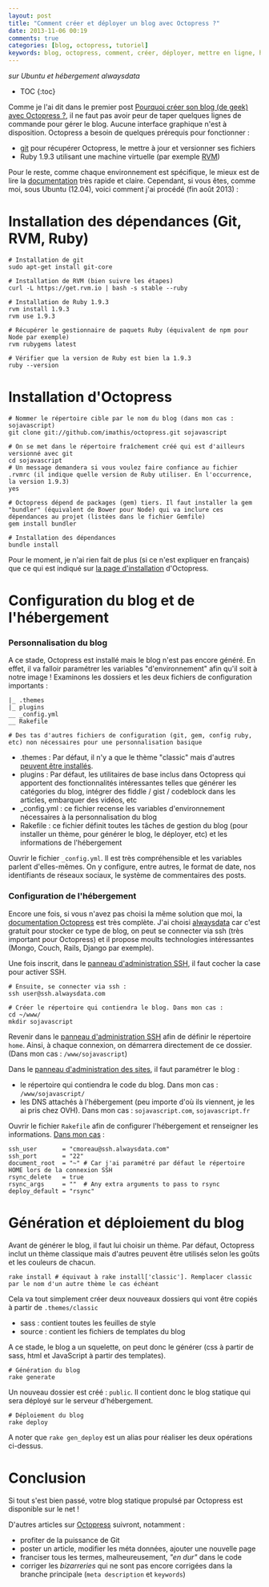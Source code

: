 ```yaml
---
layout: post
title: "Comment créer et déployer un blog avec Octopress ?"
date: 2013-11-06 00:19
comments: true
categories: [blog, octopress, tutoriel]
keywords: blog, octopress, comment, créer, déployer, mettre en ligne, héberger
---
```

*sur Ubuntu et hébergement alwaysdata*

* TOC
{:toc}

Comme je l'ai dit dans le premier post [Pourquoi créer son blog (de geek) avec Octopress ?]({{site.url}}/blog/2013/09/09/pourquoi-creer-son-blog-de-geek-avec-octopress/), il ne faut pas avoir peur de taper quelques lignes de commande pour gérer le blog. Aucune interface graphique n'est à disposition.
Octopress a besoin de quelques prérequis pour fonctionner :

- [git](http://git-scm.com/) pour récupérer Octopress, le mettre à jour et versionner ses fichiers
- Ruby 1.9.3 utilisant une machine virtuelle (par exemple [RVM](http://octopress.org/docs/setup/rvm))

Pour le reste, comme chaque environnement est spécifique, le mieux est de lire la [documentation](http://octopress.org/docs/setup/) très rapide et claire.
Cependant, si vous êtes, comme moi, sous Ubuntu (12.04), voici comment j'ai procédé (fin août 2013) :
<!--more-->

# Installation des dépendances (Git, RVM, Ruby)

    # Installation de git
    sudo apt-get install git-core
    
    # Installation de RVM (bien suivre les étapes)
    curl -L https://get.rvm.io | bash -s stable --ruby
    
    # Installation de Ruby 1.9.3
    rvm install 1.9.3
    rvm use 1.9.3
    
    # Récupérer le gestionnaire de paquets Ruby (équivalent de npm pour Node par exemple)
    rvm rubygems latest
    
    # Vérifier que la version de Ruby est bien la 1.9.3
    ruby --version
    
# Installation d'Octopress

    # Nommer le répertoire cible par le nom du blog (dans mon cas : sojavascript)
    git clone git://github.com/imathis/octopress.git sojavascript
    
    # On se met dans le répertoire fraîchement créé qui est d'ailleurs versionné avec git
    cd sojavascript
    # Un message demandera si vous voulez faire confiance au fichier .rvmrc (il indique quelle version de Ruby utiliser. En l'occurrence, la version 1.9.3)
    yes

    # Octopress dépend de packages (gem) tiers. Il faut installer la gem "bundler" (équivalent de Bower pour Node) qui va inclure ces dépendances au projet (listées dans le fichier Gemfile)
    gem install bundler
    
    # Installation des dépendances
    bundle install

Pour le moment, je n'ai rien fait de plus (si ce n'est expliquer en français) que ce qui est indiqué sur [la page d'installation](http://octopress.org/docs/setup/) d'Octopress.

# Configuration du blog et de l'hébergement

### Personnalisation du blog

A ce stade, Octopress est installé mais le blog n'est pas encore généré. En effet, il va falloir paramétrer les variables "d'environnement" afin qu'il soit à notre image ! Examinons les dossiers et les deux fichiers de configuration importants :

    |_ .themes
    |_ plugins
    __ _config.yml
    __ Rakefile
    
    # Des tas d'autres fichiers de configuration (git, gem, config ruby, etc) non nécessaires pour une personnalisation basique
    
- .themes : Par défaut, il n'y a que le thème "classic" mais d'autres [peuvent être installés](https://github.com/imathis/octopress/wiki/3rd-Party-Octopress-Themes).
- plugins : Par défaut, les utilitaires de base inclus dans Octopress qui apportent des fonctionnalités intéressantes telles que générer les catégories du blog, intégrer des fiddle / gist / codeblock dans les articles, embarquer des vidéos, etc
- _config.yml : ce fichier recense les variables d'environnement nécessaires à la personnalisation du blog
- Rakefile : ce fichier définit toutes les tâches de gestion du blog (pour installer un thème, pour générer le blog, le déployer, etc) et les informations de l'hébergement

Ouvrir le fichier `_config.yml`. Il est très compréhensible et les variables parlent d'elles-mêmes. On y configure, entre autres, le format de date, nos identifiants de réseaux sociaux, le système de commentaires des posts.

### Configuration de l'hébergement

Encore une fois, si vous n'avez pas choisi la même solution que moi, la [documentation Octopress](http://octopress.org/docs/deploying/) est très complète. J'ai choisi [alwaysdata](https://www.alwaysdata.com/) car c'est gratuit pour stocker ce type de blog, on peut se connecter via ssh (très important pour Octopress) et il propose moults technologies intéressantes (Mongo, Couch, Rails, Django par exemple).

Une fois inscrit, dans le [panneau d'administration SSH](https://admin.alwaysdata.com/ssh/), il faut cocher la case pour activer SSH.

    # Ensuite, se connecter via ssh :
    ssh user@ssh.alwaysdata.com
    
    # Créer le répertoire qui contiendra le blog. Dans mon cas :
    cd ~/www/
    mkdir sojavascript

Revenir dans le [panneau d'administration SSH](https://admin.alwaysdata.com/ssh/) afin de définir le répertoire `home`. Ainsi, à chaque connexion, on démarrera directement de ce dossier. (Dans mon cas : `/www/sojavascript`)

Dans le [panneau d'administration des sites](https://admin.alwaysdata.com/site/), il faut paramétrer le blog :

- le répertoire qui contiendra le code du blog. Dans mon cas : `/www/sojavascript/`
- les DNS attachés à l'hébergement (peu importe d'où ils viennent, je les ai pris chez OVH). Dans mon cas : `sojavascript.com`, `sojavascript.fr` 

Ouvrir le fichier `Rakefile` afin de configurer l'hébergement et renseigner les informations. [Dans mon cas](https://github.com/Nickdouille/sojavascript/blob/master/Rakefile#L7) :

    ssh_user       = "cmoreau@ssh.alwaysdata.com"
    ssh_port       = "22"
    document_root  = "~" # Car j'ai paramétré par défaut le répertoire HOME lors de la connexion SSH
    rsync_delete   = true
    rsync_args     = ""  # Any extra arguments to pass to rsync
    deploy_default = "rsync"

# Génération et déploiement du blog

Avant de générer le blog, il faut lui choisir un thème. Par défaut, Octopress inclut un thème classique mais d'autres peuvent être utilisés selon les goûts et les couleurs de chacun.

    rake install # équivaut à rake install['classic']. Remplacer classic par le nom d'un autre thème le cas échéant

Cela va tout simplement créer deux nouveaux dossiers qui vont être copiés à partir de `.themes/classic`

- sass : contient toutes les feuilles de style
- source : contient les fichiers de templates du blog

A ce stade, le blog a un squelette, on peut donc le générer (css à partir de sass, html et JavaScript à partir des templates).

    # Génération du blog
    rake generate

Un nouveau dossier est créé : `public`. Il contient donc le blog statique qui sera déployé sur le serveur d'hébergement.

    # Déploiement du blog
    rake deploy
    
A noter que `rake gen_deploy` est un alias pour réaliser les deux opérations ci-dessus.

# Conclusion

Si tout s'est bien passé, votre blog statique propulsé par Octopress est disponible sur le net ! 

D'autres articles sur [Octopress]({{site.url}}/blog/categories/octopress/) suivront, notamment :

- profiter de la puissance de Git
- poster un article, modifier les méta données, ajouter une nouvelle page
- franciser tous les termes, malheureusement, *"en dur"* dans le code
- corriger les *bizarreries* qui ne sont pas encore corrigées dans la branche principale (`meta description` et `keywords`)